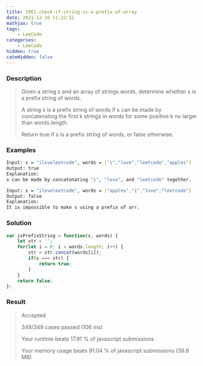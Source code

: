 ```yaml
---
title: 1961.check-if-string-is-a-prefix-of-array
date: 2021-12-16 11:22:51
mathjax: true
tags:
    - LeeCode
categories: 
    - LeeCode
hidden: true
cateHidden: false
---
```



### Description

> Given a string s and an array of strings words, determine whether s is a prefix string of words.
> 
> A string s is a prefix string of words if s can be made by concatenating the first k strings in words for some positive k no larger than words.length.
> 
> Return true if s is a prefix string of words, or false otherwise.

### Examples

```bash
Input: s = "iloveleetcode", words = ["i","love","leetcode","apples"]
Output: true
Explanation:
s can be made by concatenating "i", "love", and "leetcode" together.

Input: s = "iloveleetcode", words = ["apples","i","love","leetcode"]
Output: false
Explanation:
It is impossible to make s using a prefix of arr.
```


### Solution

```js
var isPrefixString = function(s, words) {
    let str = '';
    for(let i = 0; i < words.length; i++) {
        str = str.concat(words[i]);
        if(s === str) {
            return true;
        }
    }
    return false;
};
```

### Result

> Accepted
> 
> 349/349 cases passed (106 ms)
> 
> Your runtime beats 17.91 % of javascript submissions
> 
> Your memory usage beats 91.04 % of javascript submissions (39.8 MB)